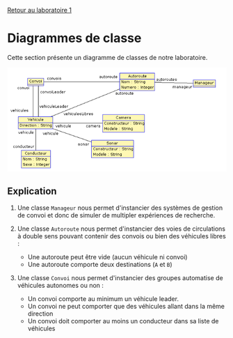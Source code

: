 [Retour au laboratoire 1](../TP1/)

# Diagrammes de classe

Cette section présente un diagramme de 
classes de notre laboratoire.

![class_diagram](screenshots/class_diagram.png)

## Explication

1. Une classe `Manageur` nous permet d'instancier des systèmes de gestion de convoi et donc de simuler de multipler expériences de recherche.

2. Une classe `Autoroute` nous permet d'instancier des voies de circulations à double sens pouvant contenir des convois ou bien des véhicules libres :
   - Une autoroute peut être vide (aucun véhicule ni convoi)
   - Une autoroute comporte deux destinations (`A` et `B`)

3. Une classe `Convoi` nous permet d'instancier des groupes automatise de véhicules autonomes ou non :
   - Un convoi comporte au minimum un véhicule leader.
   - Un convoi ne peut comporter que des véhicules allant dans la même direction
   - Un convoi doit comporter au moins un conducteur dans sa liste de véhicules
